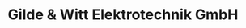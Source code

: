 ---
title: "Gilde & Witt Elektrotechnik GmbH"
url: /wilster/gilde-und-witt-elektrotechnik-gmbh/
shop: Elektronik
---